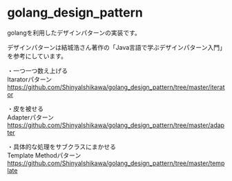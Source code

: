 # golang_design_pattern
golangを利用したデザインパターンの実装です。

デザインパターンは結城浩さん著作の「Java言語で学ぶデザインパターン入門」を参考にしています。

・一つ一つ数え上げる  
Itaratorパターン
<https://github.com/ShinyaIshikawa/golang_design_pattern/tree/master/iterator>

・皮を被せる  
Adapterパターン
<https://github.com/ShinyaIshikawa/golang_design_pattern/tree/master/adapter>

・具体的な処理をサブクラスにまかせる  
Template Methodパターン
<https://github.com/ShinyaIshikawa/golang_design_pattern/tree/master/template>



